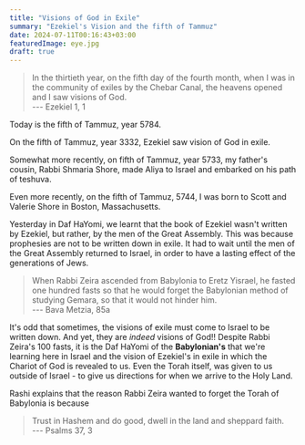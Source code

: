 ```yaml
---
title: "Visions of God in Exile"
summary: "Ezekiel's Vision and the fifth of Tammuz"
date: 2024-07-11T00:16:43+03:00
featuredImage: eye.jpg
draft: true
---
```


> In the thirtieth year, on the fifth day of the fourth month, when I was in the community of exiles by the Chebar Canal, the heavens opened and I saw visions of God.\
> --- Ezekiel 1, 1

Today is the fifth of Tammuz, year 5784.

On the fifth of Tammuz, year 3332, Ezekiel saw vision of God in exile.

Somewhat more recently, on fifth of Tammuz, year 5733, my father's cousin, Rabbi Shmaria Shore, made Aliya to Israel and embarked on his path of teshuva.

Even more recently, on the fifth of Tammuz, 5744, I was born to Scott and Valerie Shore in Boston, Massachusetts.

Yesterday in Daf HaYomi, we learnt that the book of Ezekiel wasn't written by Ezekiel, but rather, by the men of the Great Assembly. This was because prophesies are not to be written down in exile. It had to wait until the men of the Great Assembly returned to Israel, in order to have a lasting effect of the generations of Jews.

> When Rabbi Zeira ascended from Babylonia to Eretz Yisrael, he fasted one hundred fasts so that he would forget the Babylonian method of studying Gemara, so that it would not hinder him. \
> --- Bava Metzia, 85a

It's odd that sometimes, the visions of exile must come to Israel to be written down. And yet, they are _indeed_ visions of God!! Despite Rabbi Zeira's 100 fasts, it is the Daf HaYomi of the **Babylonian's** that we're learning here in Israel and the vision of Ezekiel's in exile in which the Chariot of God is revealed to us. Even the Torah itself, was given to us outside of Israel - to give us directions for when we arrive to the Holy Land.

Rashi explains that the reason Rabbi Zeira wanted to forget the Torah of Babylonia is because

> Trust in Hashem and do good, dwell in the land and sheppard faith. \
>  --- Psalms 37, 3
